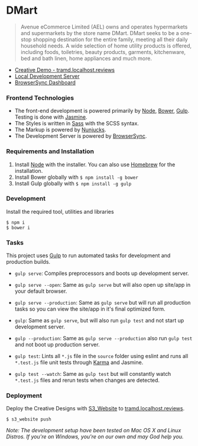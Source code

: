# DMart

> Avenue eCommerce Limited (AEL) owns and operates hypermarkets and supermarkets by the store name DMart. DMart seeks to be a one-stop shopping destination for the entire family, meeting all their daily household needs. A wide selection of home utility products is offered, including foods, toiletries, beauty products, garments, kitchenware, bed and bath linen, home appliances and much more.

* [Creative Demo - tramd.localhost.reviews](http://tramd.localhost.reviews/go/)
* [Local Development Server](http://localhost:3000/)
* [BrowserSync Dashboard](http://localhost:3001/)

### Frontend Technologies

* The front-end development is powered primarily by [Node](https://nodejs.org/), [Bower](http://bower.io/), [Gulp](http://gulpjs.com/). Testing is done with [Jasmine](http://jasmine.github.io/).
* The Styles is written in [Sass](http://sass-lang.com/) with the SCSS syntax.
* The Markup is powered by [Nunjucks](https://mozilla.github.io/nunjucks/).
* The Development Server is powered by [BrowserSync](http://www.browsersync.io/).

### Requirements and Installation

1. Install [Node](https://nodejs.org/) with the installer. You can also use [Homebrew](http://brew.sh/) for the installation.
2. Install Bower globally with `$ npm install -g bower`
3. Install Gulp globally with `$ npm install -g gulp`

### Development

Install the required tool, utilities and libraries

```
$ npm i
$ bower i
```

### Tasks

This project uses [Gulp](http://gulpjs.com) to run automated tasks for development and production builds.

* `gulp serve`: Compiles preprocessors and boots up development server.
* `gulp serve --open`: Same as `gulp serve` but will also open up site/app in your default browser.
* `gulp serve --production`: Same as `gulp serve` but will run all production tasks so you can view the site/app in it's final optimized form.

* `gulp`: Same as `gulp serve`, but will also run `gulp test` and not start up development server.
* `gulp --production`: Same as `gulp serve --production` also run `gulp test` and  not boot up production server.

* `gulp test`: Lints all `*.js` file in the `source` folder using eslint and runs all `*.test.js` file unit tests through [Karma](http://karma-runner.github.io/0.13/index.html) and Jasmine.
* `gulp test --watch`: Same as `gulp test` but will constantly watch `*.test.js` files and rerun tests when changes are detected.

### Deployment

Deploy the Creative Designs with [S3_Website](https://github.com/laurilehmijoki/s3_website) to [tramd.localhost.reviews](http://tramd.localhost.reviews/).

```$ s3_website push```

*Note: The development setup have been tested on Mac OS X and Linux Distros. If you're on Windows, you're on our own and may God help you.*